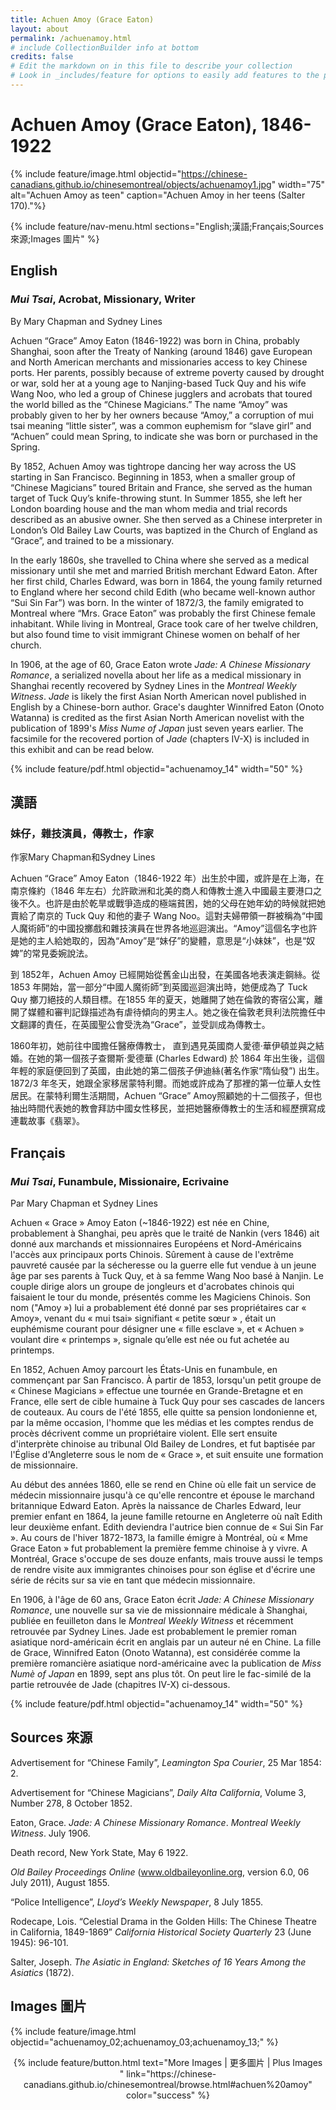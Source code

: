 ```yaml
---
title: Achuen Amoy (Grace Eaton)
layout: about
permalink: /achuenamoy.html
# include CollectionBuilder info at bottom
credits: false
# Edit the markdown on in this file to describe your collection
# Look in _includes/feature for options to easily add features to the page
---
```


# Achuen Amoy (Grace Eaton), 1846-1922

{% include feature/image.html objectid="https://chinese-canadians.github.io/chinesemontreal/objects/achuenamoy1.jpg" width="75" alt="Achuen Amoy as teen" caption="Achuen Amoy in her teens (Salter 170)."%}

{% include feature/nav-menu.html sections="English;漢語;Français;Sources 來源;Images 圖片" %}

## English

### *Mui Tsai*, Acrobat, Missionary, Writer

By Mary Chapman and Sydney Lines

Achuen “Grace” Amoy Eaton (1846-1922) was born in China, probably Shanghai, soon after the Treaty of Nanking (around 1846) gave European and North American merchants and missionaries access to key Chinese ports. Her parents, possibly because of extreme poverty caused by drought or war, sold her at a young age to Nanjing-based Tuck Quy and his wife Wang Noo, who led a group of Chinese jugglers and acrobats that toured the world billed as the “Chinese Magicians.” The name “Amoy” was probably given to her by her owners because “Amoy,” a corruption of  mui tsai meaning “little sister”, was a common euphemism for “slave girl” and “Achuen” could mean Spring, to indicate she was born or purchased in the Spring.

By 1852, Achuen Amoy was tightrope dancing her way across the US starting in San Francisco. Beginning in 1853, when a smaller group of “Chinese Magicians” toured Britain and France, she served as the human target of Tuck Quy’s knife-throwing stunt. In Summer 1855, she left her London boarding house and the man whom media and trial records described as an abusive owner. She then served as a Chinese interpreter in London’s Old Bailey Law Courts, was baptized in the Church of England as “Grace”, and trained to be a missionary.

In the early 1860s, she travelled to China where she served as a medical missionary until she met and married British merchant Edward Eaton. After her first child, Charles Edward, was born in 1864, the young family returned to England where her second child Edith (who became well-known author “Sui Sin Far”) was born. In the winter of 1872/3, the family emigrated to Montreal where “Mrs. Grace Eaton” was probably the first Chinese female inhabitant. While living in Montreal, Grace took care of her twelve children, but also found time to visit immigrant Chinese women on behalf of her church.

In 1906, at the age of 60, Grace Eaton wrote *Jade: A Chinese Missionary Romance*, a serialized novella about her life as a medical missionary in Shanghai recently recovered by Sydney Lines in the *Montreal Weekly Witness*. *Jade* is likely the first Asian North American novel published in English by a Chinese-born author. Grace's daughter Winnifred Eaton (Onoto Watanna) is credited as the first Asian North American novelist with the publication of 1899's *Miss Nume of Japan* just seven years earlier. The facsimile for the recovered portion of *Jade* (chapters IV-X) is included in this exhibit and can be read below.

{% include feature/pdf.html objectid="achuenamoy_14" width="50" %} 

## 漢語

### 妹仔，雜技演員，傳教士，作家

作家Mary Chapman和Sydney Lines

Achuen “Grace” Amoy Eaton（1846-1922 年）出生於中國，或許是在上海，在南京條約（1846 年左右）允許歐洲和北美的商人和傳教士進入中國最主要港口之後不久。也許是由於乾旱或戰爭造成的極端貧困，她的父母在她年幼的時候就把她賣給了南京的 Tuck Quy 和他的妻子 Wang Noo。這對夫婦帶領一群被稱為“中國人魔術師”的中國投擲戲和雜技演員在世界各地巡迴演出。“Amoy”這個名字也許是她的主人給她取的，因為“Amoy”是“妹仔”的變體，意思是“小妹妹”，也是“奴婢”的常見委婉說法。
 
到 1852年，Achuen Amoy 已經開始從舊金山出發，在美國各地表演走鋼絲。從 1853 年開始，當一部分“中國人魔術師”到英國巡迴演出時，她便成為了 Tuck Quy 擲刀絕技的人類目標。在1855 年的夏天，她離開了她在倫敦的寄宿公寓，離開了媒體和審判記錄描述為有虐待傾向的男主人。她之後在倫敦老貝利法院擔任中文翻譯的責任，在英國聖公會受洗為“Grace”，並受訓成為傳教士。
 
1860年初，她前往中國擔任醫療傳教士， 直到遇見英國商人愛德·華伊頓並與之結婚。在她的第一個孩子查爾斯·愛德華 (Charles Edward) 於 1864 年出生後，這個年輕的家庭便回到了英國，由此她的第二個孩子伊迪絲(著名作家“隋仙發”) 出生。 1872/3 年冬天，她跟全家移居蒙特利爾。而她或許成為了那裡的第一位華人女性居民。在蒙特利爾生活期間，Achuen “Grace” Amoy照顧她的十二個孩子，但也抽出時間代表她的教會拜訪中國女性移民，並把她醫療傳教士的生活和經歷撰寫成連載故事《翡翠》。

## Français

### *Mui Tsai*, Funambule, Missionaire, Ecrivaine

Par Mary Chapman et Sydney Lines

Achuen « Grace » Amoy Eaton (~1846-1922) est née en Chine, probablement à Shanghai, peu après que le traité de Nankin (vers 1846) ait donné aux marchands et missionnaires Européens et Nord-Américains l'accès aux principaux ports Chinois. Sûrement à cause de l'extrême pauvreté causée par la sécheresse ou la guerre elle fut vendue à un jeune âge par ses parents à Tuck Quy, et à sa femme Wang Noo basé à Nanjin. Le couple dirige alors un groupe de jongleurs et d'acrobates chinois qui faisaient le tour du monde, présentés comme les Magiciens Chinois. Son nom ("Amoy ») lui a probablement été donné par ses propriétaires car « Amoy»,  venant du « mui tsai»  signifiant « petite sœur » , était un euphémisme courant pour désigner une « fille esclave », et « Achuen » voulant dire « printemps », signale qu’elle est née ou fut achetée au printemps.

En 1852, Achuen Amoy parcourt les États-Unis en funambule, en commençant par San Francisco. À partir de 1853, lorsqu'un petit groupe de « Chinese Magicians » effectue une tournée en Grande-Bretagne et en France, elle sert de cible humaine à Tuck Quy pour ses cascades de lancers de couteaux. Au cours de l'été 1855, elle quitte sa pension londonienne et, par la même occasion, l'homme que les médias et les comptes rendus de procès décrivent comme un propriétaire violent. Elle sert ensuite d'interprète chinoise au tribunal Old Bailey de Londres, et fut baptisée par l'Église d'Angleterre sous le nom de « Grace », et suit ensuite une formation de missionnaire.

Au début des années 1860, elle se rend en Chine où elle fait un service de médecin missionnaire jusqu'à ce qu'elle rencontre et épouse le marchand britannique Edward Eaton. Après la naissance de Charles Edward, leur premier enfant en 1864, la jeune famille retourne en Angleterre où naît Edith leur deuxième enfant. Edith deviendra l'autrice bien connue de « Sui Sin Far ». Au cours de l'hiver 1872-1873, la famille émigre à Montréal, où « Mme Grace Eaton » fut probablement la première femme chinoise à y vivre. A Montréal, Grace s'occupe de ses douze enfants, mais trouve aussi le temps de rendre visite aux immigrantes chinoises pour son église et d'écrire une série de récits sur sa vie en tant que médecin missionnaire.

En 1906, à l'âge de 60 ans, Grace Eaton écrit *Jade: A Chinese Missionary Romance*, une nouvelle sur sa vie de missionnaire médicale à Shanghai, publiée en feuilleton dans le *Montreal Weekly Witness* et récemment retrouvée par Sydney Lines. Jade est probablement le premier roman asiatique nord-américain écrit en anglais par un auteur né en Chine. La fille de Grace, Winnifred Eaton (Onoto Watanna), est considérée comme la première romancière asiatique nord-américaine avec la publication de *Miss Numè of Japan* en 1899, sept ans plus tôt. On peut lire le fac-similé de la partie retrouvée de Jade (chapitres IV-X) ci-dessous.

{% include feature/pdf.html objectid="achuenamoy_14" width="50" %} 

## Sources 來源

Advertisement for “Chinese Family”,  *Leamington Spa Courier*, 25 Mar 1854: 2.

Advertisement for “Chinese Magicians”, *Daily Alta California*, Volume 3, Number 278, 8 October 1852.

Eaton, Grace. *Jade: A Chinese Missionary Romance*. *Montreal Weekly Witness*. July 1906.

Death record, New York State, May 6 1922.

*Old Bailey Proceedings Online* (www.oldbaileyonline.org, version 6.0, 06 July 2011), August 1855.

“Police Intelligence”,  *Lloyd’s Weekly Newspaper*, 8 July 1855.

Rodecape, Lois. “Celestial Drama in the Golden Hills: The Chinese Theatre in California, 1849-1869” *California Historical Society Quarterly* 23 (June 1945): 96-101.

Salter, Joseph. *The Asiatic in England: Sketches of 16 Years Among the Asiatics* (1872).

## Images 圖片

{% include feature/image.html objectid="achuenamoy_02;achuenamoy_03;achuenamoy_13;" %}

<div style="text-align: center;">
{% include feature/button.html text="More Images | 更多圖片 | Plus Images " link="https://chinese-canadians.github.io/chinesemontreal/browse.html#achuen%20amoy" color="success" %}
</div>
